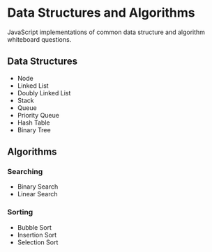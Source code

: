 # Data Structures and Algorithms

JavaScript implementations of common data structure and algorithm whiteboard questions.

## Data Structures

- Node
- Linked List
- Doubly Linked List
- Stack
- Queue
- Priority Queue
- Hash Table
- Binary Tree

## Algorithms

### Searching

- Binary Search
- Linear Search

### Sorting

- Bubble Sort
- Insertion Sort
- Selection Sort

